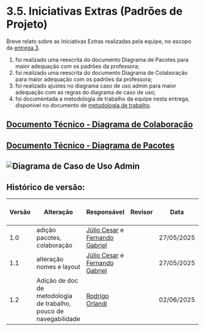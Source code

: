 # 3.5. Iniciativas Extras (Padrões de Projeto)

Breve relato sobre as Iniciativas Extras realizadas pela equipe, no escopo da [entrega 3](/PadroesDeProjeto/3.PadroesDeProjeto.md).

1) foi realizado uma reescrita do documento Diagrama de Pacotes para maior adequação com os padrões da professora;
2) foi realizado uma reescrita do documento Diagrama de Colaboração para maior adequação com os padrões da professora;
3) foi realizado ajustes no diagrama caso de uso admin para maior adequação com as regras do diagrama de caso de uso;
4) foi documentada a metodologia de trabalho da equipe nesta entrega, disponível no documento de [metodologia de trabalho](/docs/PadroesDeProjeto/Iniciativas%20extras/metodologia_trabalho.md).

[ Documento Técnico - Diagrama de Colaboração ](/PadroesDeProjeto/Iniciativas%20extras/Diagrama_de_Colaboracao_UML.md)
-----------------------------------------------------------------------------------------
[Documento Técnico - Diagrama de Pacotes](/PadroesDeProjeto/Iniciativas%20extras/Diagrama_de_Pacotes_UML.md)
-----------------------------------------------------------------------------------------
![Diagrama de Caso de Uso Admin](/PadroesDeProjeto/Iniciativas%20extras/Diagrama_Caso_De_Uso_Admin.drawio.png)
-----------------------------------------------------------------------------------------


## Histórico de versão:

| Versão | Alteração                  | Responsável     | Revisor | Data       | Detalhes da Revisão |
| -      | -                          | -               | -       | -          | -                   |
| 1.0    | adição pacotes, colaboração | [Júlio Cesar](https://github.com/Julio1099) e [Fernando Gabriel](https://github.com/show-dawn)| | 27/05/2025 | |
| 1.1    | alteração nomes e layout | [Júlio Cesar](https://github.com/Julio1099) e [Fernando Gabriel](https://github.com/show-dawn)| | 27/05/2025 | |
| 1.2    | Adição de doc de metodologia de trabalho, pouco de navegabilidade | [Rodrigo Orlandi](https://github.com/OrlandiRodrigo) | | 02/06/2025 | |

